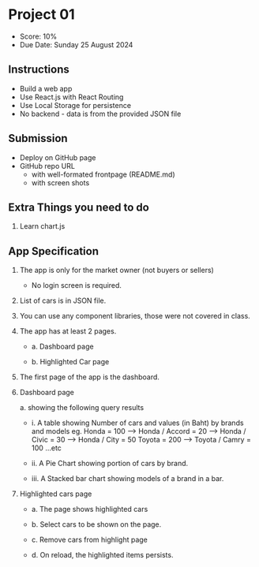# Project 01

- Score: 10%
- Due Date: Sunday 25 August 2024

## Instructions

- Build a web app
- Use React.js with React Routing
- Use Local Storage for persistence
- No backend - data is from the provided JSON file

## Submission

- Deploy on GitHub page
- GitHub repo URL
  - with well-formated frontpage (README.md)
  - with screen shots

## Extra Things you need to do

1. Learn chart.js

## App Specification

1. The app is only for the market owner (not buyers or sellers)
    - No login screen is required.

2. List of cars is in JSON file.

3. You can use any component libraries, those were not covered in class.

4. The app has at least 2 pages.

    - a. Dashboard page

    - b. Highlighted Car page

5. The first page of the app is the dashboard.

6. Dashboard page

    a. showing the following query results

    - i. A table showing Number of cars and values (in Baht) by brands and models
  eg.
  Honda = 100
  --> Honda / Accord = 20
  --> Honda / Civic = 30
  --> Honda / City = 50
  Toyota = 200
  --> Toyota / Camry = 100
  …etc

    - ii. A Pie Chart showing portion of cars by brand.

    - iii. A Stacked bar chart showing models of a brand in a bar.

7. Highlighted cars page

    - a. The page shows highlighted cars

    - b. Select cars to be shown on the page.

    - c. Remove cars from highlight page

    - d. On reload, the highlighted items persists.

